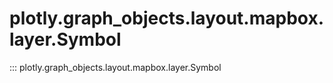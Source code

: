# plotly.graph_objects.layout.mapbox.layer.Symbol

::: plotly.graph_objects.layout.mapbox.layer.Symbol
